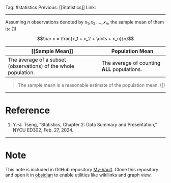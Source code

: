 Tag: #statistics 
Previous: [[Statistics]]
Link: 

---

Assuming $n$ observations denoted by $x_1, x_2, \dots, x_n$, the sample mean of them is: (<u>1</u>)

$$\bar x = \frac{x_1 + x_2 + \dots + x_n}{n}$$

| [[Sample Mean]]                                                 | Population Mean                              |
| --------------------------------------------------------------- | -------------------------------------------- |
| The average of a subset (observations) of the whole population. | The average of counting **ALL** populations. |

> The sample mean is a reasonable estimate of the population mean. (<u>1</u>)

---

# Reference

1. Y.-J. Tseng, “Statistics, Chapter 2: Data Summary and Presentation,” NYCU ED302, Feb. 27, 2024.

---

# Note

This note is included in GitHub repository [My-Vault](https://github.com/LittleD3092/My-Vault.git). Clone this repository and open it in [obsidian](https://obsidian.md/) to enable utilities like wikilinks and graph view.